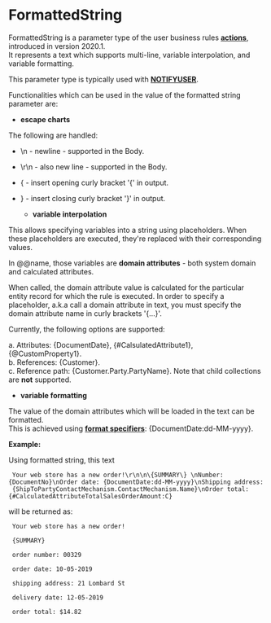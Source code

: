 # FormattedString

FormattedString is a parameter type of the user business rules **[actions](https://docs.erp.net/tech/advanced/user-business-rules/action-types/index.html)**, introduced in version 2020.1. <br> It represents a text which supports multi-line, variable interpolation, and variable formatting.

This parameter type is typically used with **[NOTIFYUSER](https://docs.erp.net/tech/advanced/user-business-rules/action-types/notifyuser.html)**.
 
Functionalities which can be used in the value of the formatted string parameter are: 
 
  - **escape charts** 

The following are handled:<br>

- \n - newline - supported in the Body.     
- \r\n - also new line - supported in the Body.        
- \{ - insert opening curly bracket '{' in output.         
- \} - insert closing curly bracket '}' in output. 
 
  - **variable interpolation**

This allows specifying variables into a string using placeholders. When these placeholders are executed, they're replaced with their corresponding values. 

In @@name, those variables are **domain attributes** - both system domain and calculated attributes. 

When called, the domain attribute value is calculated for the particular entity record for which the rule is executed. In order to specify a placeholder, a.k.a call a domain attribute in text, you must specify the domain attribute name in curly brackets '{...}'.

Currently, the following options are supported:<br>

a. Attributes: {DocumentDate}, {#CalsulatedAttribute1}, {@CustomProperty1}. <br>
b. References: {Customer}.<br>
c. Reference path: {Customer.Party.PartyName}. Note that child collections are **not** supported.<br>
 
-  **variable formatting** 
  
The value of the domain attributes which will be loaded in the text can be formatted. <br> This is achieved using **[format specifiers](https://docs.erp.net/tech/advanced/string-interpolation/format-specifiers.html)**: {DocumentDate:dd-MM-yyyy}.
 
**Example:**

Using formatted string, this text<br>

     Your web store has a new order!\r\n\n\{SUMMARY\} \nNumber: {DocumentNo}\nOrder date: {DocumentDate:dd-MM-yyyy}\nShipping address:
     {ShipToPartyContactMechanism.ContactMechanism.Name}\nOrder total: {#CalculatedAttributeTotalSalesOrderAmount:C}
 
will be returned as:

     Your web store has a new order!
 
     {SUMMARY}
     
     order number: 00329
     
     order date: 10-05-2019
     
     shipping address: 21 Lombard St
     
     delivery date: 12-05-2019
     
     order total: $14.82
